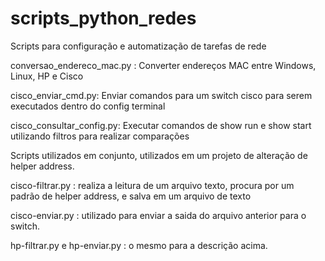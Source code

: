 # scripts_python_redes

Scripts para configuração e automatização de tarefas de rede

conversao_endereco_mac.py : Converter endereços MAC entre Windows, Linux, HP e Cisco

cisco_enviar_cmd.py: Enviar comandos para um switch cisco para serem executados dentro do config terminal

cisco_consultar_config.py: Executar comandos de show run e show start utilizando filtros para realizar comparações



Scripts utilizados em conjunto, utilizados em um projeto de alteração de helper address. 

cisco-filtrar.py : realiza a leitura de um arquivo texto, procura por um padrão de helper address, e salva em um arquivo de texto

cisco-enviar.py : utilizado para enviar a saida do arquivo anterior para o switch.

hp-filtrar.py e hp-enviar.py : o mesmo para a descrição acima.

